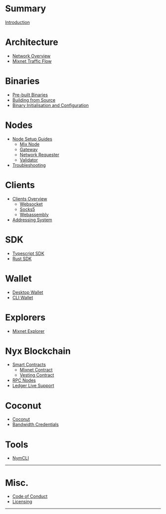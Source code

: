 # Summary
[Introduction](introduction.md)

# Architecture
- [Network Overview](architecture/network-overview.md)
- [Mixnet Traffic Flow](architecture/traffic-flow.md)
<!-- todo reintroduce this with themed images  -->
<!-- - [Network Rewards](architecture/network-rewards.md) -->

# Binaries
- [Pre-built Binaries](binaries/pre-built-binaries.md)
- [Building from Source](binaries/building-nym.md)
- [Binary Initialisation and Configuration](binaries/init-and-config.md)
<!-- - [Version Compatibility Table](binaries/version-compatiblity.md) -->

# Nodes
- [Node Setup Guides](nodes/setup-guides.md)
    - [Mix Node](nodes/mix-node-setup.md)
    - [Gateway](nodes/gateway-setup.md)
    - [Network Requester](nodes/network-requester-setup.md)
    - [Validator](nodes/validator-setup.md)
- [Troubleshooting](nodes/troubleshooting.md)

# Clients
- [Clients Overview](clients/overview.md)
    - [Websocket](clients/websocket-client.md)
    - [Socks5](clients/socks5-client.md)
    - [Webassembly](clients/webassembly-client.md)
- [Addressing System](clients/addressing-system.md)

# SDK
- [Typescript SDK](sdk/typescript.md)
- [Rust SDK](sdk/rust.md)

# Wallet
- [Desktop Wallet](wallet/desktop-wallet.md)
- [CLI Wallet](wallet/cli-wallet.md)

# Explorers
- [Mixnet Explorer](explorers/mixnet-explorer.md)

# Nyx Blockchain
<!-- - [Interacting with Nyx Chain and Smart Contracts](nyx/interacting-with-chain.md) -->
- [Smart Contracts](nyx/smart-contracts.md)
    - [Mixnet Contract](nyx/mixnet-contract.md)
    - [Vesting Contract](nyx/vesting-contract.md)
- [RPC Nodes](nyx/rpc-node.md)
- [Ledger Live Support](nyx/ledger-live.md)

# Coconut
- [Coconut](coconut.md)
- [Bandwidth Credentials](bandwidth-credentials.md)

# Tools
- [NymCLI](tools/nym-cli.md)

---
# Misc.
- [Code of Conduct](coc.md)
- [Licensing](licensing.md)
---
